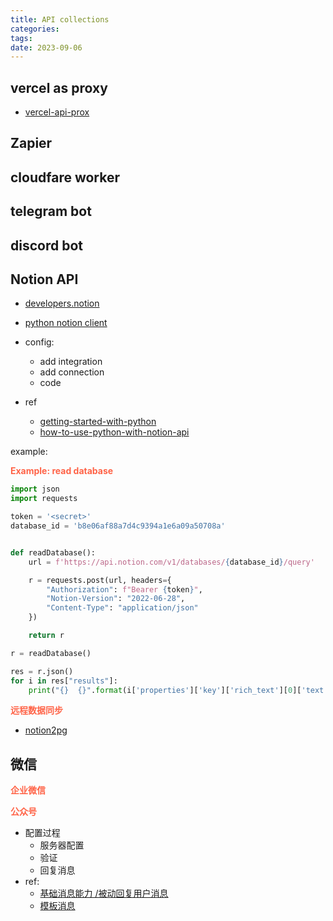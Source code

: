```yaml
---
title: API collections
categories: 
tags: 
date: 2023-09-06
---
```


## vercel  as proxy

- [vercel-api-prox](https://github.com/souying/vercel-api-proxy)

## Zapier

## cloudfare worker

## telegram bot

## discord bot 

## Notion API

- [developers.notion](https://developers.notion.com/)
- [python notion client](https://github.com/ramnes/notion-sdk-py)

- config:
    - add integration
    - add connection 
    - code
- ref
    - [getting-started-with-python](https://www.pynotion.com/getting-started-with-python)
    - [how-to-use-python-with-notion-api](https://dev.to/mihaiandrei97/how-to-use-python-with-notion-api-1n61)

example:

**<font color='Tomato'>Example: read database</font>**

```python
import json
import requests

token = '<secret>'
database_id = 'b8e06af88a7d4c9394a1e6a09a50708a'


def readDatabase():
    url = f'https://api.notion.com/v1/databases/{database_id}/query'

    r = requests.post(url, headers={
        "Authorization": f"Bearer {token}",
        "Notion-Version": "2022-06-28",
        "Content-Type": "application/json"
    })

    return r

r = readDatabase()

res = r.json()
for i in res["results"]:
    print("{}  {}".format(i['properties']['key']['rich_text'][0]['text']['content'], i['properties']['Name']['title'][0]['text']['content']))

```

**<font color='Tomato'>远程数据同步</font>**

- [notion2pg](https://github.com/aaugustin/notion2pg/tree/main)

## 微信



**<font color='Tomato'>企业微信</font>**

**<font color='Tomato'>公众号</font>**

- 配置过程
    - 服务器配置
    - 验证
    - 回复消息
- ref:
    - [基础消息能力 /被动回复用户消息](https://developers.weixin.qq.com/doc/offiaccount/Message_Management/Passive_user_reply_message.html)
    - [模板消息](https://developers.weixin.qq.com/doc/offiaccount/Message_Management/Template_Message_Interface.html)